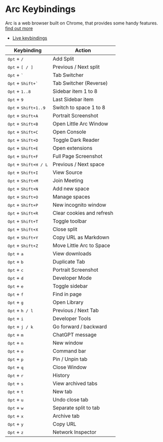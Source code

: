 # Arc Keybindings

Arc is a web browser built on Chrome, that provides some handy features. [find out more](https://arc.net/)

- [Live keybindings](https://github.com/2KAbhishek/mac2k/blob/main/docs/arc.md)

| Keybinding                              | Action                    |
| --------------------------------------- | ------------------------- |
| <kbd>Opt</kbd> + <kbd>/</kbd>           | Add Split                 |
| <kbd>Opt</kbd> + <kbd>\[ / \]</kbd>     | Previous / Next split     |
| <kbd>Opt</kbd> + <kbd>\`</kbd>          | Tab Switcher              |
| <kbd>Opt</kbd> + <kbd>Shift+\`</kbd>    | Tab Switcher (Reverse)    |
| <kbd>Opt</kbd> + <kbd>1..8</kbd>        | Sidebar item 1 to 8       |
| <kbd>Opt</kbd> + <kbd>9</kbd>           | Last Sidebar item         |
| <kbd>Opt</kbd> + <kbd>Shift+1..9</kbd>  | Switch to space 1 to 8    |
| <kbd>Opt</kbd> + <kbd>Shift+A</kbd>     | Portrait Screenshot       |
| <kbd>Opt</kbd> + <kbd>Shift+B</kbd>     | Open Little Arc Window    |
| <kbd>Opt</kbd> + <kbd>Shift+C</kbd>     | Open Console              |
| <kbd>Opt</kbd> + <kbd>Shift+D</kbd>     | Toggle Dark Reader        |
| <kbd>Opt</kbd> + <kbd>Shift+E</kbd>     | Open extensions           |
| <kbd>Opt</kbd> + <kbd>Shift+F</kbd>     | Full Page Screenshot      |
| <kbd>Opt</kbd> + <kbd>Shift+H / L</kbd> | Previous / Next space     |
| <kbd>Opt</kbd> + <kbd>Shift+I</kbd>     | View Source               |
| <kbd>Opt</kbd> + <kbd>Shift+M</kbd>     | Join Meeting              |
| <kbd>Opt</kbd> + <kbd>Shift+N</kbd>     | Add new space             |
| <kbd>Opt</kbd> + <kbd>Shift+O</kbd>     | Manage spaces             |
| <kbd>Opt</kbd> + <kbd>Shift+P</kbd>     | New incognito window      |
| <kbd>Opt</kbd> + <kbd>Shift+R</kbd>     | Clear cookies and refresh |
| <kbd>Opt</kbd> + <kbd>Shift+T</kbd>     | Toggle toolbar            |
| <kbd>Opt</kbd> + <kbd>Shift+X</kbd>     | Close split               |
| <kbd>Opt</kbd> + <kbd>Shift+Y</kbd>     | Copy URL as Markdown      |
| <kbd>Opt</kbd> + <kbd>Shift+Z</kbd>     | Move Little Arc to Space  |
| <kbd>Opt</kbd> + <kbd>a</kbd>           | View downloads            |
| <kbd>Opt</kbd> + <kbd>b</kbd>           | Duplicate Tab             |
| <kbd>Opt</kbd> + <kbd>c</kbd>           | Portrait Screenshot       |
| <kbd>Opt</kbd> + <kbd>d</kbd>           | Developer Mode            |
| <kbd>Opt</kbd> + <kbd>e</kbd>           | Toggle sidebar            |
| <kbd>Opt</kbd> + <kbd>f</kbd>           | Find in page              |
| <kbd>Opt</kbd> + <kbd>g</kbd>           | Open Library              |
| <kbd>Opt</kbd> + <kbd>h / l </kbd>      | Previous / Next Tab       |
| <kbd>Opt</kbd> + <kbd>i</kbd>           | Developer Tools           |
| <kbd>Opt</kbd> + <kbd>j / k </kbd>      | Go forward / backward     |
| <kbd>Opt</kbd> + <kbd>m</kbd>           | ChatGPT message           |
| <kbd>Opt</kbd> + <kbd>n</kbd>           | New window                |
| <kbd>Opt</kbd> + <kbd>o</kbd>           | Command bar               |
| <kbd>Opt</kbd> + <kbd>p</kbd>           | Pin / Unpin tab           |
| <kbd>Opt</kbd> + <kbd>q</kbd>           | Close Window              |
| <kbd>Opt</kbd> + <kbd>r</kbd>           | History                   |
| <kbd>Opt</kbd> + <kbd>s</kbd>           | View archived tabs        |
| <kbd>Opt</kbd> + <kbd>t</kbd>           | New tab                   |
| <kbd>Opt</kbd> + <kbd>u</kbd>           | Undo close tab            |
| <kbd>Opt</kbd> + <kbd>w</kbd>           | Separate split to tab     |
| <kbd>Opt</kbd> + <kbd>x</kbd>           | Archive tab               |
| <kbd>Opt</kbd> + <kbd>y</kbd>           | Copy URL                  |
| <kbd>Opt</kbd> + <kbd>z</kbd>           | Network Inspector         |
